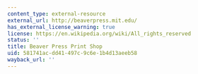 ```yaml
---
content_type: external-resource
external_url: http://beaverpress.mit.edu/
has_external_license_warning: true
license: https://en.wikipedia.org/wiki/All_rights_reserved
status: ''
title: Beaver Press Print Shop
uid: 581741ac-dd41-497c-9c6e-1b4d13aeeb58
wayback_url: ''
---
```

